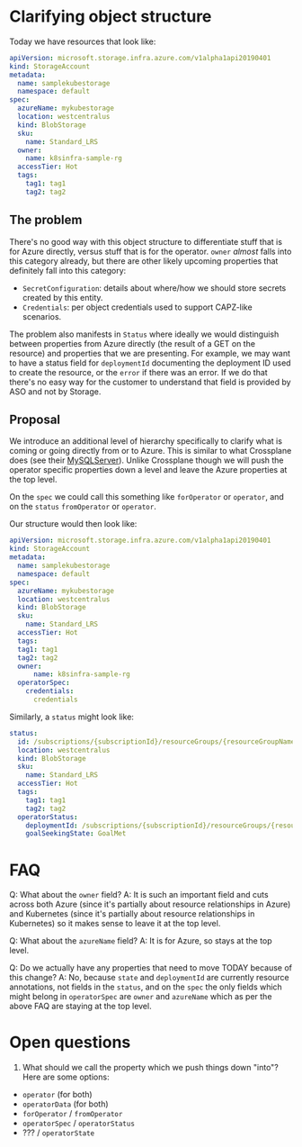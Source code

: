 # Clarifying object structure

Today we have resources that look like:
```yaml
apiVersion: microsoft.storage.infra.azure.com/v1alpha1api20190401
kind: StorageAccount
metadata:
  name: samplekubestorage
  namespace: default
spec:
  azureName: mykubestorage
  location: westcentralus
  kind: BlobStorage
  sku:
    name: Standard_LRS
  owner:
    name: k8sinfra-sample-rg
  accessTier: Hot
  tags:
    tag1: tag1
    tag2: tag2
```

## The problem
There's no good way with this object structure to differentiate stuff that is for Azure directly, versus stuff that is
for the operator. `owner` _almost_ falls into this category already, but there are other likely upcoming properties that
definitely fall into this category: 
 - `SecretConfiguration`: details about where/how we should store secrets created by this entity.
 - `Credentials`: per object credentials used to support CAPZ-like scenarios.

The problem also manifests in `Status` where ideally we would distinguish between properties from Azure directly (the
result of a GET on the resource) and properties that we are presenting. For example, we may want to have a status field
for `deploymentId` documenting the deployment ID used to create the resource, or the `error` if there was an error.
If we do that there's no easy way for the customer to understand that field is provided by ASO and not by Storage.

## Proposal
We introduce an additional level of hierarchy specifically to clarify what is coming or going directly from or to Azure.
This is similar to what Crossplane does (see their 
[MySQLServer](https://github.com/crossplane/provider-azure/blob/master/examples/database/mysqlserver.yaml)). Unlike Crossplane though
we will push the operator specific properties down a level and leave the Azure properties at the top level.

On the `spec` we could call this something like `forOperator` or `operator`, and on the `status` `fromOperator` or `operator`.

Our structure would then look like:
```yaml
apiVersion: microsoft.storage.infra.azure.com/v1alpha1api20190401
kind: StorageAccount
metadata:
  name: samplekubestorage
  namespace: default
spec:
  azureName: mykubestorage
  location: westcentralus
  kind: BlobStorage
  sku:
    name: Standard_LRS
  accessTier: Hot
  tags:
  tag1: tag1
  tag2: tag2
  owner:
      name: k8sinfra-sample-rg
  operatorSpec:
    credentials:
      credentials
```

Similarly, a `status` might look like:
```yaml
status:
  id: /subscriptions/{subscriptionId}/resourceGroups/{resourceGroupName}/providers/Microsoft.Storage/storageAccounts/mykubestorage
  location: westcentralus
  kind: BlobStorage
  sku:
    name: Standard_LRS
  accessTier: Hot
  tags:
    tag1: tag1
    tag2: tag2
  operatorStatus:
    deploymentId: /subscriptions/{subscriptionId}/resourceGroups/{resourceGroupName}/Microsoft.Deployments/deployments/1234
    goalSeekingState: GoalMet
```

# FAQ

Q: What about the `owner` field?
A: It is such an important field and cuts across both Azure (since it's partially about resource relationships in Azure)
   and Kubernetes (since it's partially about resource relationships in Kubernetes) so it makes sense to leave it at 
   the top level.

Q: What about the `azureName` field?
A: It is for Azure, so stays at the top level.

Q: Do we actually have any properties that need to move TODAY because of this change?
A: No, because `state` and `deploymentId` are currently resource annotations, not fields in the `status`, and on the `spec` the only
   fields which might belong in `operatorSpec` are `owner` and `azureName` which as per the above FAQ are staying at the top level.

# Open questions

1. What should we call the property which we push things down "into"? Here are some options:
  * `operator` (for both)
  * `operatorData` (for both)
  * `forOperator` / `fromOperator`
  * `operatorSpec` / `operatorStatus`
  * ??? / `operatorState`
